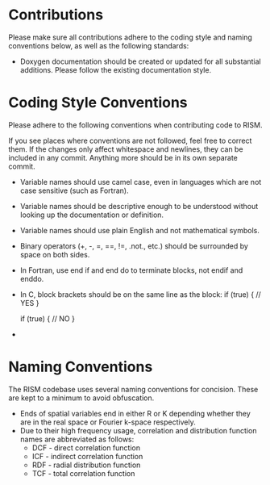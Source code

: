 Contributions
========

Please make sure all contributions adhere to the coding style and
naming conventions below, as well as the following standards:

* Doxygen documentation should be created or updated for all
  substantial additions. Please follow the existing documentation
  style.

Coding Style Conventions
=========

Please adhere to the following conventions when contributing code to
RISM.

If you see places where conventions are not followed, feel free to
correct them.  If the changes only affect whitespace and newlines,
they can be included in any commit. Anything more should be in its own
separate commit.

* Variable names should use camel case, even in languages which are
  not case sensitive (such as Fortran).
* Variable names should be descriptive enough to be understood without
  looking up the documentation or definition.
* Variable names should use plain English and not mathematical
  symbols.

* Binary operators (+, -, =, ==, !=, .not., etc.) should be surrounded
  by space on both sides.
* In Fortran, use end if and end do to terminate blocks, not endif and enddo.
* In C, block brackets should be on the same line as the block:
    if (true)
    { // YES
    }
    
    if (true) { // NO
    }
* 

Naming Conventions
==========

The RISM codebase uses several naming conventions for concision. These
are kept to a minimum to avoid obfuscation.

* Ends of spatial variables end in either R or K depending whether
  they are in the real space or Fourier k-space respectively.
* Due to their high frequency usage, correlation and distribution
  function names are abbreviated as follows:
  * DCF - direct correlation function
  * ICF - indirect correlation function
  * RDF - radial distribution function
  * TCF - total correlation function


